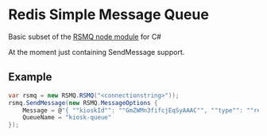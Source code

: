 # Redis Simple Message Queue 
Basic subset of the [RSMQ node module](https://github.com/smrchy/rsmq) for C#

At the moment just containing SendMessage support.

## Example

```c#
var rsmq = new RSMQ.RSMQ("<connectionstring>"));
rsmq.SendMessage(new RSMQ.MessageOptions {
	Message = @"{ ""kioskId"": ""GmZWMn3fifcjEqSyAAAC"", ""type"": ""reload"" }",
	QueueName = "kiosk-queue"
});
```
